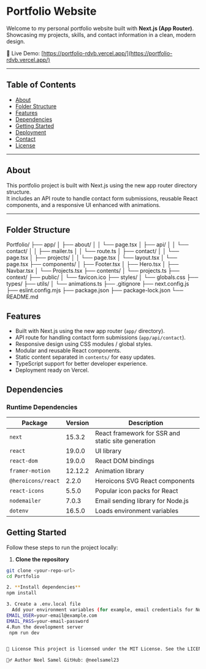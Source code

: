 # Portfolio Website

Welcome to my personal portfolio website built with **Next.js (App Router)**.  
Showcasing my projects, skills, and contact information in a clean, modern design.

🔗 Live Demo: [https://portfolio-rdvb.vercel.app/](https://portfolio-rdvb.vercel.app/)

---

## Table of Contents

- [About](#about)
- [Folder Structure](#folder-structure)
- [Features](#features)
- [Dependencies](#dependencies)
- [Getting Started](#getting-started)
- [Deployment](#deployment)
- [Contact](#contact)
- [License](#license)

---

## About

This portfolio project is built with Next.js using the new app router directory structure.  
It includes an API route to handle contact form submissions, reusable React components, and a responsive UI enhanced with animations.

---

## Folder Structure
Portfolio/
├── app/
│   ├── about/
│   │   └── page.tsx
│   ├── api/
│   │   └── contact/
│   │       ├── mailer.ts
│   │       └── route.ts
│   ├── contact/
│   │   └── page.tsx
│   ├── projects/
│   │   └── page.tsx
│   └── layout.tsx
│   └── page.tsx
├── components/
│   ├── Footer.tsx
│   ├── Hero.tsx
│   ├── Navbar.tsx
│   └── Projects.tsx
├── contents/
│   └── projects.ts
├── context/
├── public/
│   └── favicon.ico
├── styles/
│   └── globals.css
├── types/
├── utils/
│   └── animations.ts
├── .gitignore
├── next.config.js
├── eslint.config.mjs
├── package.json
├── package-lock.json
└── README.md

## Features

- Built with Next.js using the new app router (`app/` directory).
- API route for handling contact form submissions (`app/api/contact`).
- Responsive design using CSS modules / global styles.
- Modular and reusable React components.
- Static content separated in `contents/` for easy updates.
- TypeScript support for better developer experience.
- Deployment ready on Vercel.

## Dependencies

### Runtime Dependencies

| Package            | Version  | Description                                         |
|--------------------|----------|-----------------------------------------------------|
| `next`             | 15.3.2   | React framework for SSR and static site generation |
| `react`            | 19.0.0   | UI library                                         |
| `react-dom`        | 19.0.0   | React DOM bindings                                 |
| `framer-motion`    | 12.12.2  | Animation library                                  |
| `@heroicons/react` | 2.2.0    | Heroicons SVG React components                     |
| `react-icons`      | 5.5.0    | Popular icon packs for React                       |
| `nodemailer`       | 7.0.3    | Email sending library for Node.js                  |
| `dotenv`           | 16.5.0   | Loads environment variables         

## Getting Started

Follow these steps to run the project locally:

1. **Clone the repository**

```bash
git clone <your-repo-url>
cd Portfolio

2. **Install dependencies**
npm install

3. Create a .env.local file
  Add your environment variables (for example, email credentials for Nodemailer):
EMAIL_USER=your-email@example.com
EMAIL_PASS=your-email-password
4.Run the development server
 npm run dev


🧾 License This project is licensed under the MIT License. See the LICENSE file for details.

🙋‍♂️ Author Neel Samel GitHub: @neelsamel23

